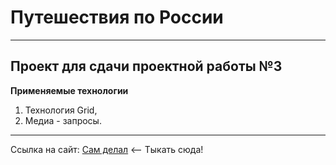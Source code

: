 # Путешествия по России  
-----  
Проект для сдачи **проектной работы №3**  
-----  
**Применяемые технологии**  
1. Технология Grid,  
2. Медиа - запросы.  
-----
Ссылка на сайт: [Сам делал](https://andreygorlov1.github.io/russian-travel/index.html) <-- Тыкать сюда!